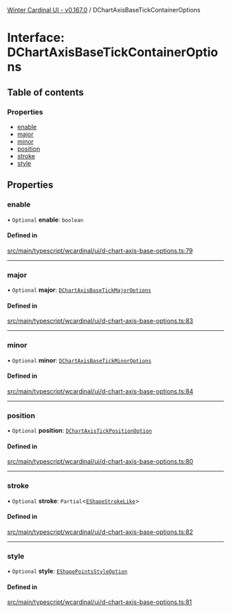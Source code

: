 [Winter Cardinal UI - v0.167.0](../index.md) / DChartAxisBaseTickContainerOptions

# Interface: DChartAxisBaseTickContainerOptions

## Table of contents

### Properties

- [enable](DChartAxisBaseTickContainerOptions.md#enable)
- [major](DChartAxisBaseTickContainerOptions.md#major)
- [minor](DChartAxisBaseTickContainerOptions.md#minor)
- [position](DChartAxisBaseTickContainerOptions.md#position)
- [stroke](DChartAxisBaseTickContainerOptions.md#stroke)
- [style](DChartAxisBaseTickContainerOptions.md#style)

## Properties

### enable

• `Optional` **enable**: `boolean`

#### Defined in

[src/main/typescript/wcardinal/ui/d-chart-axis-base-options.ts:79](https://github.com/winter-cardinal/winter-cardinal-ui/blob/v0.167.0/src/main/typescript/wcardinal/ui/d-chart-axis-base-options.ts#L79)

___

### major

• `Optional` **major**: [`DChartAxisBaseTickMajorOptions`](DChartAxisBaseTickMajorOptions.md)

#### Defined in

[src/main/typescript/wcardinal/ui/d-chart-axis-base-options.ts:83](https://github.com/winter-cardinal/winter-cardinal-ui/blob/v0.167.0/src/main/typescript/wcardinal/ui/d-chart-axis-base-options.ts#L83)

___

### minor

• `Optional` **minor**: [`DChartAxisBaseTickMinorOptions`](DChartAxisBaseTickMinorOptions.md)

#### Defined in

[src/main/typescript/wcardinal/ui/d-chart-axis-base-options.ts:84](https://github.com/winter-cardinal/winter-cardinal-ui/blob/v0.167.0/src/main/typescript/wcardinal/ui/d-chart-axis-base-options.ts#L84)

___

### position

• `Optional` **position**: [`DChartAxisTickPositionOption`](../index.md#dchartaxistickpositionoption)

#### Defined in

[src/main/typescript/wcardinal/ui/d-chart-axis-base-options.ts:80](https://github.com/winter-cardinal/winter-cardinal-ui/blob/v0.167.0/src/main/typescript/wcardinal/ui/d-chart-axis-base-options.ts#L80)

___

### stroke

• `Optional` **stroke**: `Partial`<[`EShapeStrokeLike`](EShapeStrokeLike.md)\>

#### Defined in

[src/main/typescript/wcardinal/ui/d-chart-axis-base-options.ts:82](https://github.com/winter-cardinal/winter-cardinal-ui/blob/v0.167.0/src/main/typescript/wcardinal/ui/d-chart-axis-base-options.ts#L82)

___

### style

• `Optional` **style**: [`EShapePointsStyleOption`](../index.md#eshapepointsstyleoption)

#### Defined in

[src/main/typescript/wcardinal/ui/d-chart-axis-base-options.ts:81](https://github.com/winter-cardinal/winter-cardinal-ui/blob/v0.167.0/src/main/typescript/wcardinal/ui/d-chart-axis-base-options.ts#L81)
